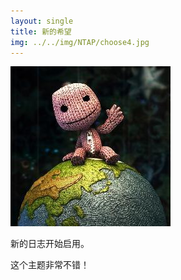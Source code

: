 ```yaml
---
layout: single
title: 新的希望
img: ../../img/NTAP/choose4.jpg
---
```


![hello_world](../img/hello_world.jpeg)

新的日志开始启用。

这个主题非常不错！
